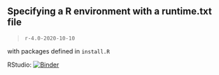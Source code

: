 ## Specifying a R environment with a runtime.txt file

> `r-4.0-2020-10-10`

with packages defined in `install.R`

RStudio: [![Binder](https://mybinder.org/badge_logo.svg)](https://mybinder.org/v2/gh/reisportela/R_plus_RStudio/HEAD?urlpath=rstudio)
